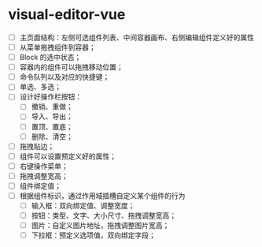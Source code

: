 # visual-editor-vue

- [ ] 主页面结构：左侧可选组件列表、中间容器画布、右侧编辑组件定义好的属性
- [ ] 从菜单拖拽组件到容器；
- [ ] Block 的选中状态；
- [ ] 容器内的组件可以拖拽移动位置；
- [ ] 命令队列以及对应的快捷键；
- [ ] 单选、多选；
- [ ] 设计好操作栏按钮：
  - [ ] 撤销、重做；
  - [ ] 导入、导出；
  - [ ] 置顶、置底；
  - [ ] 删除、清空；
- [ ] 拖拽贴边；
- [ ] 组件可以设置预定义好的属性；
- [ ] 右键操作菜单；
- [ ] 拖拽调整宽高；
- [ ] 组件绑定值；
- [ ] 根据组件标识，通过作用域插槽自定义某个组件的行为
  - [ ] 输入框：双向绑定值、调整宽度；
  - [ ] 按钮：类型、文字、大小尺寸、拖拽调整宽高；
  - [ ] 图片：自定义图片地址，拖拽调整图片宽高；
  - [ ] 下拉框：预定义选项值，双向绑定字段；
